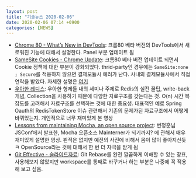 ```yaml
---
layout: post
title: "기술뉴스 2020-02-06"
date: 2020-02-06 07:14 +0900
categories: [NEWS]
---
```


<!-- 2020-02-06

## [Chrome 80 - What’s New in DevTools](https://www.youtube.com/watch?v=2EiPb1opH3g): 
크롬80 베타 버전의 DevTools에서 새로워진 기능에 대해서 설명한다. Panel 부분 업데이트 됨
## [SameSite Cookies - Chrome Update](https://www.youtube.com/watch?v=GPz7onXjP_4): 
크롬80 베타 버전 업데이트 되면서 Cookie 정책에 대한 부분이 강화되었다. thrid-party인 경우에는 `SameSite:none ; Secure`를 적용하지 않으면 결제모듈시 에러가 난다. 사내의 결제모듈사에서 직접 연락을 받았다. 자세한 설명은 [여기]([https://goo.gle/3972swq](https://www.youtube.com/redirect?v=GPz7onXjP_4&event=video_description&q=https%3A%2F%2Fgoo.gle%2F3972swq&redir_token=uTCSR8SeH3471D-7cz8zFwGGge18MTU4MTAyNjg3M0AxNTgwOTQwNDcz))
## [우아한 레디스](https://www.youtube.com/watch?v=mPB2CZiAkKM): 
우아한 형제들 내의 세미나 주제로 Redis의 실전 꿀팁, write-back 개념, Collection을 사용하기 때문에 다양한 자료구조를 갖는다는 것. O(n) 시간 복잡도를 고려해서 자료구조를 선택하는 것에 대한 중요성. 대표적인 예로 Spring Oauth의 RedisTokenStore 이슈 관련해서 기존의 문제가된 자료구조에서 어떻게 바뀌었는지. 개인적으로 너무 재미있게 본 영상
## [Lessons from maintaining Mocha, an open source project](https://www.youtube.com/watch?v=Mbdl9OS7E3o): 
변정훈님 JSConf에서 발표한, Mocha 오픈소스 Mainterner가 되기까지? 에 관해서 매우 재미있게 설명한 영상. 뵌적은 없지만 예전의 사진에 비해서 몸이 많이 좋아지신듯 ㅋ OpenSource라는 것에 대해서 한 번 더 자극을 받게 됨
## [Git Effective - 슬라이드자료](https://www.slideshare.net/kexplo/ndc2016-effective-git): 
Git Rebase를 완전 깔끔하게 이해할 수 있는 장표, 사용해보지 않았지만 workspace를 통째로 바꾸거나 하는 부분은 나중에 꼭 적용해 보고 싶음.  -->


- [Chrome 80 - What’s New in DevTools](https://www.youtube.com/watch?v=2EiPb1opH3g): 크롬80 베타 버전의 DevTools에서 새로워진 기능에 대해서 설명한다. Panel 부분 업데이트 됨
- [SameSite Cookies - Chrome Update](https://www.youtube.com/watch?v=GPz7onXjP_4): 크롬80 베타 버전 업데이트 되면서 Cookie 정책에 대한 부분이 강화되었다. thrid-party인 경우에는 `SameSite:none ; Secure`를 적용하지 않으면 결제모듈시 에러가 난다. 사내의 결제모듈사에서 직접 연락을 받았다. 자세한 설명은 [여기]([https://goo.gle/3972swq](https://www.youtube.com/redirect?v=GPz7onXjP_4&event=video_description&q=https%3A%2F%2Fgoo.gle%2F3972swq&redir_token=uTCSR8SeH3471D-7cz8zFwGGge18MTU4MTAyNjg3M0AxNTgwOTQwNDcz))
- [우아한 레디스](https://www.youtube.com/watch?v=mPB2CZiAkKM): 우아한 형제들 내의 세미나 주제로 Redis의 실전 꿀팁, write-back 개념, Collection을 사용하기 때문에 다양한 자료구조를 갖는다는 것. O(n) 시간 복잡도를 고려해서 자료구조를 선택하는 것에 대한 중요성. 대표적인 예로 Spring Oauth의 RedisTokenStore 이슈 관련해서 기존의 문제가된 자료구조에서 어떻게 바뀌었는지. 개인적으로 너무 재미있게 본 영상
- [Lessons from maintaining Mocha, an open source project](https://www.youtube.com/watch?v=Mbdl9OS7E3o): 변정훈님 JSConf에서 발표한, Mocha 오픈소스 Mainterner가 되기까지? 에 관해서 매우 재미있게 설명한 영상. 뵌적은 없지만 예전의 사진에 비해서 몸이 많이 좋아지신듯 ㅋ OpenSource라는 것에 대해서 한 번 더 자극을 받게 됨
- [Git Effective - 슬라이드자료](https://www.slideshare.net/kexplo/ndc2016-effective-git): Git Rebase를 완전 깔끔하게 이해할 수 있는 장표, 사용해보지 않았지만 workspace를 통째로 바꾸거나 하는 부분은 나중에 꼭 적용해 보고 싶음. 


